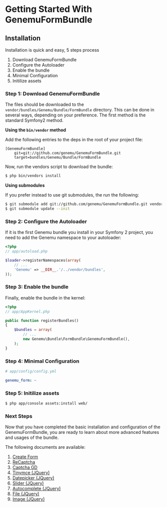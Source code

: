 # Getting Started With GenemuFormBundle

## Installation

Installation is quick and easy, 5 steps process

1. Download GenemuFormBundle
2. Configure the Autoloader
3. Enable the bundle
4. Minimal Configuration
5. Initilize assets

### Step 1: Download GenemuFormBundle

The files should be downloaded to the `vendor/bundles/Genemu/Bundle/FormBundle` directory.
This can be done in several ways, depending on your preference. The first method is the standard Symfony2 method.

**Using the `bin/vendor` method**

Add the following entries to the deps in the root of your project file:

```
[GenemuFormBundle]
    git=git://github.com/genemu/GenemuFormBundle.git
    target=bundles/Genemu/Bundle/FormBundle
```

Now, run the vendors script to download the bundle:

``` bash
$ php bin/vendors install
```

**Using submodules**

If you prefer instead to use git submodules, the run the following:

``` bash
$ git submodule add git://github.com/genemu/GenemuFormBundle.git vendor/bundles/Genemu/Bundle/FormBundle
$ git submodule update --init
```

### Step 2: Configure the Autoloader

If it is the first Genemu bundle you install in your Symfony 2 project,
you need to add the Genemu namespace to your autoloader:

``` php
<?php
// app/autoload.php

$loader->registerNamespaces(array(
    // ...
    'Genemu' => __DIR__.'/../vendor/bundles',
));
```

### Step 3: Enable the bundle

Finally, enable the bundle in the kernel:

``` php
<?php
// app/AppKernel.php

public function registerBundles()
{
    $bundles = array(
        // ...
        new Genemu\Bundle\FormBundle\GenemuFormBundle(),
    );
}
```

### Step 4: Minimal Configuration

``` yaml
# app/config/config.yml

genemu_form: ~
```

### Step 5: Initilize assets

``` bash
$ php app/console assets:install web/
```

### Next Steps

Now that you have completed the basic installation and configuration of the
GenemuFormBundle, you are ready to learn about more advanced features and usages
of the bundle.

The following documents are available:

1. [Create Form](https://github.com/genemu/GenemuFormBundle/blob/master/Resources/doc/create_form.md)
2. [ReCaptcha](https://github.com/genemu/GenemuFormBundle/blob/master/Resources/doc/recaptcha/index.md)
3. [Captcha GD](https://github.com/genemu/GenemuFormBundle/blob/master/Resources/doc/captcha_gd/index.md)
4. [Tinymce (JQuery)](https://github.com/genemu/GenemuFormBundle/blob/master/Resources/doc/jquery/tinymce/index.md)
5. [Datepicker (JQuery)](https://github.com/genemu/GenemuFormBundle/blob/master/Resources/doc/jquery/datepicker/index.md)
6. [Slider (JQuery)](https://github.com/genemu/GenemuFormBundle/blob/master/Resources/doc/jquery/slider/index.md)
7. [Autocomplete (JQuery)](https://github.com/genemu/GenemuFormBundle/blob/master/Resources/doc/jquery/autocomplete/index.md)
9. [File (JQuery)](https://github.com/genemu/GenemuFormBundle/blob/master/Resources/doc/jquery/file/index.md)
3. [Image (JQuery)](https://github.com/genemu/GenemuFormBundle/blob/master/Resources/doc/jquery/image/index.md)
